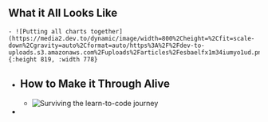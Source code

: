 ## What it All Looks Like
	- ![Putting all charts together](https://media2.dev.to/dynamic/image/width=800%2Cheight=%2Cfit=scale-down%2Cgravity=auto%2Cformat=auto/https%3A%2F%2Fdev-to-uploads.s3.amazonaws.com%2Fuploads%2Farticles%2Fesbaelfx1m34iumyo1ud.png){:height 819, :width 778}
- ## How to Make it Through Alive
	- ![Surviving the learn-to-code journey](https://media2.dev.to/dynamic/image/width=800%2Cheight=%2Cfit=scale-down%2Cgravity=auto%2Cformat=auto/https%3A%2F%2Fdev-to-uploads.s3.amazonaws.com%2Fuploads%2Farticles%2F9ypzmuvg23atranbwkbu.jpg)
-